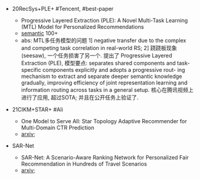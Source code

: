 
- 20RecSys+PLE+ #Tencent, #best-paper
    - Progressive Layered Extraction (PLE): A Novel Multi-Task Learning (MTL) Model for Personalized Recommendations
    - [semantic](https://www.semanticscholar.org/paper/Progressive-Layered-Extraction-(PLE)%3A-A-Novel-(MTL)-Tang-Liu/0182197c3996d11867ef650b66a2ddf1efa6f631) 100+
    - abs: MTL多任务模型的问题 1] negative transfer due to the complex and competing task correlation in real-world RS; 2] 跷跷板现象 (seesaw), 一个任务损害了另一个. 提出了 Progressive Layered Extraction (PLE), 模型要点: separates shared components and task-specific components explicitly and adopts a progressive rout- ing mechanism to extract and separate deeper semantic knowledge gradually, improving efficiency of joint representation learning and information routing across tasks in a general setup. 核心在腾讯视频上进行了应用, 超过SOTA; 并且在公开任务上验证了. 



- 21CIKM+STAR+ #Ali
    - One Model to Serve All: Star Topology Adaptive Recommender for Multi-Domain CTR Prediction
    - [arxiv](https://arxiv.org/abs/2101.11427); 



-  SAR-Net
    - SAR-Net: A Scenario-Aware Ranking Network for Personalized Fair Recommendation in Hundreds of Travel Scenarios
    - [arxiv](https://arxiv.org/abs/2110.06475); 
